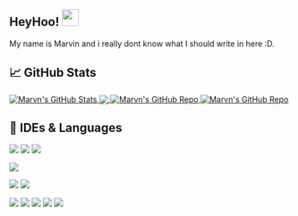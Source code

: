 ## HeyHoo! <img src="https://raw.githubusercontent.com/MartinHeinz/MartinHeinz/master/wave.gif" width="30px">
My name is Marvin and i really dont know what I should write in here :D.

## &#x1f4c8; GitHub Stats
<a href="https://github.com/RealMarvn/RealMarvn">
  <img align="center" src="https://github-readme-stats.vercel.app/api?username=realmarvn&show_icons=true&theme=algolia" alt="Marvn's GitHub Stats" />
</a>

<a href="https://github.com/RealMarvn/RealMarvn">
  <img align="center" src="https://github-readme-stats.vercel.app/api/top-langs/?username=realmarvn&show_icons=true&theme=algolia" />
</a>

<a href="https://github.com/RealMarvn/Java-YouTube-Notifications-Wrapper">
  <img align="center" src="https://github-readme-stats.vercel.app/api/pin/?username=realmarvn&repo=Java-YouTube-Notifications-Wrapper&show_icons=true&theme=algolia" alt="Marvn's GitHub Repo" />
</a>

<a href="https://github.com/RealMarvn/LetsWatch-Discord-Bot">
  <img align="center" src="https://github-readme-stats.vercel.app/api/pin/?username=realmarvn&repo=LetsWatch-Discord-Bot&show_icons=true&theme=algolia" alt="Marvn's GitHub Repo" />
</a>

## 🔧 IDEs & Languages
![](https://img.shields.io/badge/Editor-IntelliJ_IDEA-informational?style=flat&logo=intellij-idea&logoColor=white&color=blue)
![](https://img.shields.io/badge/Editor-Webstorm_IDEA-informational?style=flat&logo=webstorm&logoColor=white&color=blue)
![](https://img.shields.io/badge/Editor-PyCharm_IDEA-informational?style=flat&logo=pacharm&logoColor=white&color=blue)

![](https://img.shields.io/badge/Tools-Docker-informational?style=flat&logo=docker&logoColor=white&color=blue)

![](https://img.shields.io/badge/Libarys-Spring-informational?style=flat&logo=spring&logoColor=white&color=blue)
![](https://img.shields.io/badge/Libarys-React-informational?style=flat&logo=react&logoColor=white&color=blue)

![](https://img.shields.io/badge/Code-JavaScript-informational?style=flat&logo=javascript&logoColor=white&color=blue)
![](https://img.shields.io/badge/Code-TypeScript-informational?style=flat&logo=typescript&logoColor=white&color=blue)
![](https://img.shields.io/badge/Code-Java-informational?style=flat&logo=java&logoColor=white&color=blue)
![](https://img.shields.io/badge/Code-Kotlin-informational?style=flat&logo=kotlin&logoColor=white&color=blue)
![](https://img.shields.io/badge/Code-Python-informational?style=flat&logo=python&logoColor=white&color=blue)
